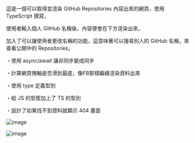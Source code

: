 這是一個可以取得並渲染 GitHub Repositories 內容出來的網頁，使用 TypeScript 撰寫，

使用者輸入個人 GitHub 名稱後，內容便會在下方渲染出來，

加入了可以讓使用者更改名稱的功能，這意味著可以搜尋別人的 GitHub 名稱，來查看公開中的 Repositories。

・使用 async/await 讓非同步變成同步

・計算網頁捲軸是否滑到最底，像FB那樣繼續渲染資料出來

・使用 type 定義型別

・給 JS 的型態加上了 TS 的型別

・設計了如果找不到資料就顯示 404 畫面

![image](https://github.com/user-attachments/assets/f23da502-9805-49b7-bd77-6882e0ba3d6a)

![image](https://github.com/user-attachments/assets/a4044d84-b2f1-4cbc-b984-81aad9839d21)

